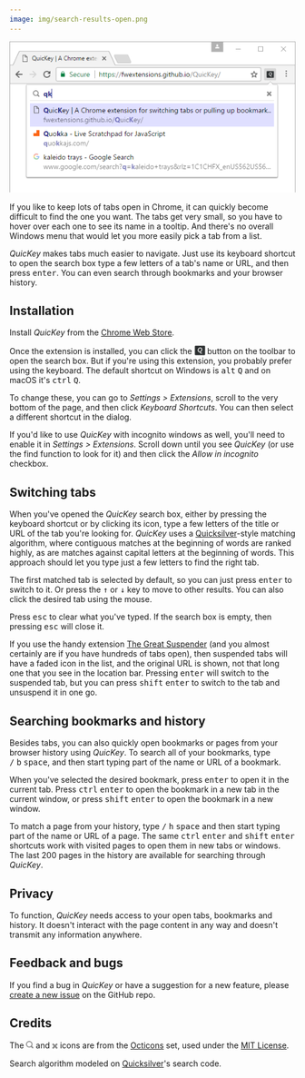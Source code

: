 ```yaml
---
image: img/search-results-open.png
---
```


![QuicKey search results](img/search-results-open.png)

If you like to keep lots of tabs open in Chrome, it can quickly become difficult to find the one you want.  The tabs get very small, so you have to hover over each one to see its name in a tooltip.  And there's no overall Windows menu that would let you more easily pick a tab from a list.  

*QuicKey* makes tabs much easier to navigate.  Just use its keyboard shortcut to open the search box type a few letters of a tab's name or URL, and then press <kbd>enter</kbd>.  You can even search through bookmarks and your browser history.


## Installation

Install *QuicKey* from the [Chrome Web Store]().

Once the extension is installed, you can click the <img src="img/icon-38.png" style="height: 19px; vertical-align: text-bottom;"> button on the toolbar to open the search box.  But if you're using this extension, you probably prefer using the keyboard.  The default shortcut on Windows is <kbd>alt</kbd>&nbsp;<kbd>Q</kbd> and on macOS it's <kbd>ctrl</kbd>&nbsp;<kbd>Q</kbd>.  

To change these, you can go to *Settings > Extensions*, scroll to the very bottom of the page, and then click *Keyboard Shortcuts*.  You can then select a different shortcut in the dialog.   

If you'd like to use *QuicKey* with incognito windows as well, you'll need to enable it in *Settings > Extensions*.  Scroll down until you see *QuicKey* (or use the find function to look for it) and then click the *Allow in incognito* checkbox.  


## Switching tabs

When you've opened the *QuicKey* search box, either by pressing the keyboard shortcut or by clicking its icon, type a few letters of the title or URL of the tab you're looking for.  *QuicKey* uses a [Quicksilver](https://github.com/quicksilver/Quicksilver)-style matching algorithm, where contiguous matches at the beginning of words are ranked highly, as are matches against capital letters at the beginning of words.  This approach should let you type just a few letters to find the right tab.
 
The first matched tab is selected by default, so you can just press <kbd>enter</kbd> to switch to it.  Or press the <kbd>&#8593;</kbd> or <kbd>&#8595;</kbd> key to move to other results.  You can also click the desired tab using the mouse.
  
Press <kbd>esc</kbd> to clear what you've typed.  If the search box is empty, then pressing <kbd>esc</kbd> will close it. 

If you use the handy extension [The Great Suspender](https://chrome.google.com/webstore/detail/the-great-suspender/klbibkeccnjlkjkiokjodocebajanakg?hl=en) (and you almost certainly are if you have hundreds of tabs open), then suspended tabs will have a faded icon in the list, and the original URL is shown, not that long one that you see in the location bar.  Pressing <kbd>enter</kbd> will switch to the suspended tab, but you can press <kbd>shift</kbd>&nbsp;<kbd>enter</kbd> to switch to the tab and unsuspend it in one go.  


## Searching bookmarks and history

Besides tabs, you can also quickly open bookmarks or pages from your browser history using *QuicKey*.  To search all of your bookmarks, type <kbd>/</kbd>&nbsp;<kbd>b</kbd>&nbsp;<kbd>space</kbd>, and then start typing part of the name or URL of a bookmark.  
   
When you've selected the desired bookmark, press <kbd>enter</kbd> to open it in the current tab.  Press <kbd>ctrl</kbd>&nbsp;<kbd>enter</kbd> to open the bookmark in a new tab in the current window, or press <kbd>shift</kbd>&nbsp;<kbd>enter</kbd> to open the bookmark in a new window.    

To match a page from your history, type <kbd>/</kbd>&nbsp;<kbd>h</kbd>&nbsp;<kbd>space</kbd> and then start typing part of the name or URL of a page.  The same <kbd>ctrl</kbd>&nbsp;<kbd>enter</kbd> and <kbd>shift</kbd>&nbsp;<kbd>enter</kbd> shortcuts work with visited pages to open them in new tabs or windows.  The last 200 pages in the history are available for searching through *QuicKey*.


## Privacy

To function, *QuicKey* needs access to your open tabs, bookmarks and history.  It doesn't interact with the page content in any way and doesn't transmit any information anywhere. 


## Feedback and bugs

If you find a bug in *QuicKey* or have a suggestion for a new feature, please [create a new issue](https://github.com/fwextensions/QuicKey/issues) on the GitHub repo.


## Credits

The <img src="img/search.svg" style="height: 13px"> and <img src="img/clear.svg" style="height: 16px; vertical-align: middle;"> icons are from the [Octicons](https://octicons.github.com/) set, used under the [MIT License](http://opensource.org/licenses/MIT).  

Search algorithm modeled on [Quicksilver](https://github.com/quicksilver/Quicksilver/blob/master/Quicksilver/Code-QuickStepCore/QSense.m)'s search code.
